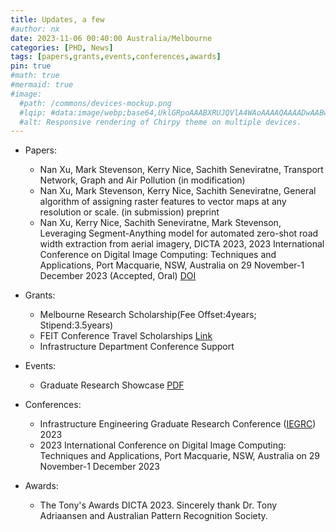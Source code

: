 ```yaml
---
title: Updates, a few
#author: nx
date: 2023-11-06 00:40:00 Australia/Melbourne
categories: [PHD, News]
tags: [papers,grants,events,conferences,awards]
pin: true
#math: true
#mermaid: true
#image:
  #path: /commons/devices-mockup.png
  #lqip: #data:image/webp;base64,UklGRpoAAABXRUJQVlA4WAoAAAAQAAAADwAABwAAQUxQSDIAAAARL0AmbZurmr57yyIiqE8oiG0bejIYEQTgqiDA9vqnsUSI6H+oAERp2HZ65qP/VIA#WAFZQOCBCAAAA8AEAnQEqEAAIAAVAfCWkAALp8sF8rgRgAP7o9FDvMCkMde9PK7euH5M1m6VWoDXf2FkP3BqV0ZYbO6NA/VFIAAAA
  #alt: Responsive rendering of Chirpy theme on multiple devices.
---
```


- Papers:
  + Nan Xu, Mark Stevenson, Kerry Nice, Sachith Seneviratne, Transport Network, Graph and Air Pollution (in modification)
  + Nan Xu, Mark Stevenson, Kerry Nice, Sachith Seneviratne, General algorithm of assigning raster features to vector maps at any resolution or scale. (in submission) preprint
  + Nan Xu, Kerry Nice, Sachith Seneviratne, Mark Stevenson, Leveraging Segment-Anything model for automated zero-shot road width extraction from aerial imagery, DICTA 2023, 2023 International Conference on Digital Image Computing: Techniques and Applications, Port Macquarie, NSW, Australia on 29 November-1 December 2023 (Accepted, Oral) <a href="https://doi.org/10.1109/DICTA60407.2023.00032">DOI</a>
    
- Grants:
  + Melbourne Research Scholarship(Fee Offset:4years; Stipend:3.5years)
  + FEIT Conference Travel Scholarships <a href="https://eng.unimelb.edu.au/students/research/study-resources/scholarships/scholarships/travel">Link</a>
  + Infrastructure Department Conference Support
  
    
- Events:
  + Graduate Research Showcase <a href="https://acrobat.adobe.com/link/review?uri=urn:aaid:scds:US:04ee87c4-62c6-31b8-9fc8-d952e92484ae">PDF</a>

- Conferences:
  + Infrastructure Engineering Graduate Research Conference (<a href="https://blogs.unimelb.edu.au/gies/#tab400">IEGRC</a>) 2023
  + 2023 International Conference on Digital Image Computing: Techniques and Applications, Port Macquarie, NSW, Australia on 29 November-1 December 2023
 
- Awards:
  + The Tony's Awards DICTA 2023. Sincerely thank Dr. Tony Adriaansen and Australian Pattern Recognition Society. 

